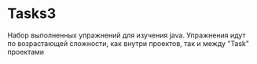 # Tasks3
Набор выполненных упражнений для изучения java. Упражнения идут по возрастающей сложности, как внутри проектов, так и между "Task" проектами 
